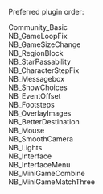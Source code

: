 Preferred plugin order:

Community_Basic <br />
NB_GameLoopFix <br />
NB_GameSizeChange <br />
NB_RegionBlock <br />
NB_StarPassability <br />
NB_CharacterStepFix <br />
NB_Messagebox <br />
NB_ShowChoices <br />
NB_EventOffset <br />
NB_Footsteps <br />
NB_OverlayImages <br />
NB_BetterDestination <br />
NB_Mouse <br />
NB_SmoothCamera <br />
NB_Lights <br />
NB_Interface <br />
NB_InterfaceMenu <br />
NB_MiniGameCombine <br />
NB_MiniGameMatchThree <br />
